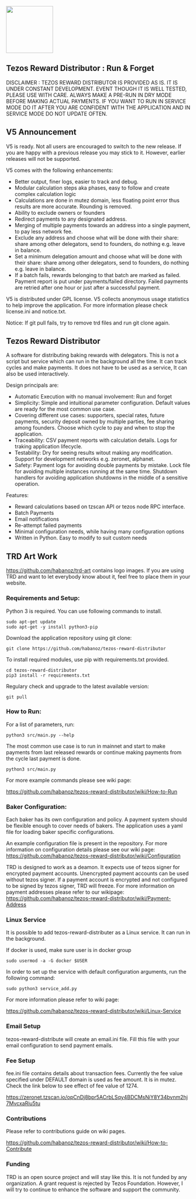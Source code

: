 <img src="https://raw.githubusercontent.com/habanoz/trd-art/master/logo-narrow/trd_512__1.png" width="128" /> 


## Tezos Reward Distributor : Run & Forget 

DISCLAIMER : TEZOS REWARD DISTRIBUTOR IS PROVIDED AS IS. IT IS UNDER CONSTANT DEVELOPMENT. EVENT THOUGH IT IS WELL TESTED, PLEASE USE WITH CARE. ALWAYS MAKE A PRE-RUN IN DRY MODE BEFORE MAKING ACTUAL PAYMENTS. IF YOU WANT TO RUN IN SERVICE MODE DO IT AFTER YOU ARE CONFIDENT WITH THE APPLICATION AND IN SERVICE MODE DO NOT UPDATE OFTEN.

## V5 Announcement

V5 is ready. Not all users are encouraged to switch to the new release. If you are happy with a previous release you may stick to it. However, earlier releases will not be supported. 

V5 comes with the following enhancements: 
- Better output, finer logs, easier to track and debug.
- Modular calculation steps aka phases, easy to follow and create complex calculation logic
- Calculations are done in mutez domain, less floating point error thus results are more accurate. Rounding is removed.
- Ability to exclude owners or founders
- Redirect payments to any designated address.
- Merging of multiple payments towards an address into a single payment, to pay less network fee.
- Exclude any address and choose what will be done with their share: share among other delegators, send to founders, do nothing e.g. leave in balance. 
- Set a minimum delegation amount and choose what will be done with their share: share among other delegators, send to founders, do nothing e.g. leave in balance. 
- If a batch fails, rewards belonging to that batch are marked as failed. Payment report is put under payments/failed directory. Failed payments are retried after one hour or just after a successful payment.

V5 is distributed under GPL license. 
V5 collects anonymous usage statistics to help improve the application.
For more information please check license.ini and notice.txt.

Notice: If git pull fails, try to remove trd files and run git clone again. 

## Tezos Reward Distributor

A software for distributing baking rewards with delegators. This is not a script but service which can run in the background all the time. It can track cycles and make payments. It does not have to be used as a service, It can also be used interactively. 

Design principals are: 

- Automatic Execution with no manual involvement: Run and forget
- Simplicity: Simple and intuitional parameter configuration. Default values are ready for the most common use case. 
- Covering different use cases: supporters, special rates, future payments, security deposit owned by multiple parties, fee sharing among founders. Choose which cycle to pay and when to stop the application.
- Traceability: CSV payment reports with calculation details. Logs for traking application lifecycle.
- Testability: Dry for seeing results witout making any modification. Support for development networks e.g. zeronet, alphanet.
- Safety: Payment logs for avoiding double payments by mistake. Lock file for avoiding multiple instances running at the same time. Shutdown handlers for avoiding application shutdowns in the middle of a sensitive operation. 

Features:
- Reward calculations based on tzscan API or tezos node RPC interface. 
- Batch Payments
- Email notifications
- Re-attempt failed payments
- Minimal configuration needs, while having many configuration options
- Written in Python. Easy to modify to suit custom needs

## TRD Art Work
https://github.com/habanoz/trd-art contains logo images. If you are using TRD and want to let everybody know about it, feel free to place them in your website.


### Requirements and Setup:

Python 3 is required. You can use following commands to install. 

```
sudo apt-get update
sudo apt-get -y install python3-pip
```

Download the application repository using git clone:

```
git clone https://github.com/habanoz/tezos-reward-distributor
```

To install required modules, use pip with requirements.txt provided.

```
cd tezos-reward-distributor
pip3 install -r requirements.txt
```

Regulary check and upgrade to the latest available version:

```
git pull
```

### How to Run:

For a list of parameters, run:

```
python3 src/main.py --help
```

The most common use case is to run in mainnet and start to make payments from last released rewards or continue making payments from the cycle last payment is done. 

```
python3 src/main.py
```

For more example commands please see wiki page:

https://github.com/habanoz/tezos-reward-distributor/wiki/How-to-Run


### Baker Configuration:

Each baker has its own configuration and policy. A payment system should be flexible enough to cover needs of bakers. The application uses a yaml file for loading baker specific configurations. 

An example configuration file is present in the repository. For more information on configuration details please see our wiki page:
https://github.com/habanoz/tezos-reward-distributor/wiki/Configuration

TRD is designed to work as a deamon. It expects use of tezos signer for encrypted payment accounts. Unencrypted payment accounts can be used without tezos signer. If a payment account is encrypted and not configured to be signed by tezos signer, TRD will freeze. For more information on payment addresses please refer to our wikipage:
https://github.com/habanoz/tezos-reward-distributor/wiki/Payment-Address

### Linux Service

It is possible to add tezos-reward-distributer as a Linux service. It can run in the background. 

If docker is used, make sure user is in docker group
```
sudo usermod -a -G docker $USER
```

In order to set up the service with default configuration arguments, run the following command:

```
sudo python3 service_add.py
```

For more information please refer to wiki page:

https://github.com/habanoz/tezos-reward-distributor/wiki/Linux-Service


### Email Setup

tezos-reward-distribute will create an email.ini file. Fill this file with your email configuration to send payment emails.

### Fee Setup

fee.ini file contains details about transaction fees. Currently the fee value specified under DEFAULT domain is used as fee amount. It is in mutez. Check the link below to see effect of fee value of 1274.

https://zeronet.tzscan.io/opCnDj8bpr5ACrbLSqy4BDCMsNiY8Y34bvnm2hj7MvcxaRiu5tu


### Contributions
Please refer to contributions guide on wiki pages.

https://github.com/habanoz/tezos-reward-distributor/wiki/How-to-Contribute

### Funding

TRD is an open source project and will stay like this. It is not funded by any organization. A grant request is rejected by Tezos Foundation. However, I will try to continue to enhance the software and support the community.

